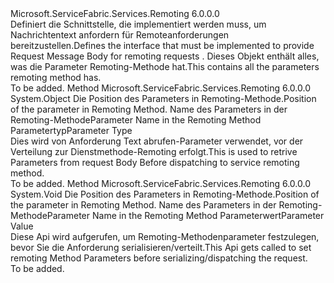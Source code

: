 <Type Name="IServiceRemotingRequestMessageBody" FullName="Microsoft.ServiceFabric.Services.Remoting.V2.IServiceRemotingRequestMessageBody">
  <TypeSignature Language="C#" Value="public interface IServiceRemotingRequestMessageBody" />
  <TypeSignature Language="ILAsm" Value=".class public interface auto ansi abstract IServiceRemotingRequestMessageBody" />
  <TypeSignature Language="DocId" Value="T:Microsoft.ServiceFabric.Services.Remoting.V2.IServiceRemotingRequestMessageBody" />
  <TypeSignature Language="VB.NET" Value="Public Interface IServiceRemotingRequestMessageBody" />
  <TypeSignature Language="F#" Value="type IServiceRemotingRequestMessageBody = interface" />
  <AssemblyInfo>
    <AssemblyName>Microsoft.ServiceFabric.Services.Remoting</AssemblyName>
    <AssemblyVersion>6.0.0.0</AssemblyVersion>
  </AssemblyInfo>
  <Interfaces />
  <Docs>
    <summary>
            <span data-ttu-id="92a0e-101">Definiert die Schnittstelle, die implementiert werden muss, um Nachrichtentext anfordern für Remoteanforderungen bereitzustellen.</span><span class="sxs-lookup"><span data-stu-id="92a0e-101">Defines the interface that must be implemented to provide Request Message Body for remoting requests .</span></span>
            <span data-ttu-id="92a0e-102">Dieses Objekt enthält alles, was die Parameter Remoting-Methode hat.</span><span class="sxs-lookup"><span data-stu-id="92a0e-102">This contains all the parameters remoting method has.</span></span>
            </summary>
    <remarks>To be added.</remarks>
  </Docs>
  <Members>
    <Member MemberName="GetParameter">
      <MemberSignature Language="C#" Value="public object GetParameter (int position, string parameName, Type paramType);" />
      <MemberSignature Language="ILAsm" Value=".method public hidebysig newslot virtual instance object GetParameter(int32 position, string parameName, class System.Type paramType) cil managed" />
      <MemberSignature Language="DocId" Value="M:Microsoft.ServiceFabric.Services.Remoting.V2.IServiceRemotingRequestMessageBody.GetParameter(System.Int32,System.String,System.Type)" />
      <MemberSignature Language="VB.NET" Value="Public Function GetParameter (position As Integer, parameName As String, paramType As Type) As Object" />
      <MemberSignature Language="F#" Value="abstract member GetParameter : int * string * Type -&gt; obj" Usage="iServiceRemotingRequestMessageBody.GetParameter (position, parameName, paramType)" />
      <MemberType>Method</MemberType>
      <AssemblyInfo>
        <AssemblyName>Microsoft.ServiceFabric.Services.Remoting</AssemblyName>
        <AssemblyVersion>6.0.0.0</AssemblyVersion>
      </AssemblyInfo>
      <ReturnValue>
        <ReturnType>System.Object</ReturnType>
      </ReturnValue>
      <Parameters>
        <Parameter Name="position" Type="System.Int32" />
        <Parameter Name="parameName" Type="System.String" />
        <Parameter Name="paramType" Type="System.Type" />
      </Parameters>
      <Docs>
        <param name="position"><span data-ttu-id="92a0e-103">Die Position des Parameters in Remoting-Methode.</span><span class="sxs-lookup"><span data-stu-id="92a0e-103">Position of the parameter in Remoting Method.</span></span></param>
        <param name="parameName"><span data-ttu-id="92a0e-104">Name des Parameters in der Remoting-Methode</span><span class="sxs-lookup"><span data-stu-id="92a0e-104">Parameter Name in the Remoting Method</span></span></param>
        <param name="paramType"><span data-ttu-id="92a0e-105">Parametertyp</span><span class="sxs-lookup"><span data-stu-id="92a0e-105">Parameter Type</span></span></param>
        <summary>
            <span data-ttu-id="92a0e-106">Dies wird von Anforderung Text abrufen-Parameter verwendet, vor der Verteilung zur Dienstmethode-Remoting erfolgt.</span><span class="sxs-lookup"><span data-stu-id="92a0e-106">This is used to retrive Parameters from request Body Before dispatching to service remoting method.</span></span>
            </summary>
        <returns />
        <remarks>To be added.</remarks>
      </Docs>
    </Member>
    <Member MemberName="SetParameter">
      <MemberSignature Language="C#" Value="public void SetParameter (int position, string parameName, object parameter);" />
      <MemberSignature Language="ILAsm" Value=".method public hidebysig newslot virtual instance void SetParameter(int32 position, string parameName, object parameter) cil managed" />
      <MemberSignature Language="DocId" Value="M:Microsoft.ServiceFabric.Services.Remoting.V2.IServiceRemotingRequestMessageBody.SetParameter(System.Int32,System.String,System.Object)" />
      <MemberSignature Language="VB.NET" Value="Public Sub SetParameter (position As Integer, parameName As String, parameter As Object)" />
      <MemberSignature Language="F#" Value="abstract member SetParameter : int * string * obj -&gt; unit" Usage="iServiceRemotingRequestMessageBody.SetParameter (position, parameName, parameter)" />
      <MemberType>Method</MemberType>
      <AssemblyInfo>
        <AssemblyName>Microsoft.ServiceFabric.Services.Remoting</AssemblyName>
        <AssemblyVersion>6.0.0.0</AssemblyVersion>
      </AssemblyInfo>
      <ReturnValue>
        <ReturnType>System.Void</ReturnType>
      </ReturnValue>
      <Parameters>
        <Parameter Name="position" Type="System.Int32" />
        <Parameter Name="parameName" Type="System.String" />
        <Parameter Name="parameter" Type="System.Object" />
      </Parameters>
      <Docs>
        <param name="position"><span data-ttu-id="92a0e-107">Die Position des Parameters in Remoting-Methode.</span><span class="sxs-lookup"><span data-stu-id="92a0e-107">Position of the parameter in Remoting Method.</span></span></param>
        <param name="parameName"><span data-ttu-id="92a0e-108">Name des Parameters in der Remoting-Methode</span><span class="sxs-lookup"><span data-stu-id="92a0e-108">Parameter Name in the Remoting Method</span></span></param>
        <param name="parameter"><span data-ttu-id="92a0e-109">Parameterwert</span><span class="sxs-lookup"><span data-stu-id="92a0e-109">Parameter Value</span></span></param>
        <summary>
            <span data-ttu-id="92a0e-110">Diese Api wird aufgerufen, um Remoting-Methodenparameter festzulegen, bevor Sie die Anforderung serialisieren/verteilt.</span><span class="sxs-lookup"><span data-stu-id="92a0e-110">This Api gets called to set remoting Method Parameters before serializing/dispatching the request.</span></span>
            </summary>
        <remarks>To be added.</remarks>
      </Docs>
    </Member>
  </Members>
</Type>